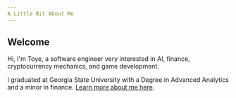 ```yaml
---
A Little Bit About Me
---
```


## Welcome
Hi, I'm Toye, a software engineer very interested in AI, finance, cryptocurrency mechanics, and game development.

I graduated at Georgia State University with a Degree in Advanced Analytics and a minor in finance.
[Learn more about me here](about.md).
